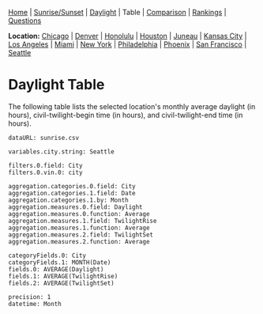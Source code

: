 [Home](#url=README.md) |
[Sunrise/Sunset](#url=sunrise.md) |
[Daylight](#url=daylight.md) |
Table |
[Comparison](#url=compare.md) |
[Rankings](#url=daylight-rank.md) |
[Questions](#url=questions.md)

**Location:**
[Chicago](#variables.city.string=Chicago) |
[Denver](#variables.city.string=Denver) |
[Honolulu](#variables.city.string=Honolulu) |
[Houston](#variables.city.string=Houston) |
[Juneau](#variables.city.string=Juneau) |
[Kansas City](#variables.city.string=Kansas%20City) |
[Los Angeles](#variables.city.string=Los%20Angeles) |
[Miami](#variables.city.string=Miami) |
[New York](#variables.city.string=New%20York) |
[Philadelphia](#variables.city.string=Philadelphia) |
[Phoenix](#variables.city.string=Phoenix) |
[San Francisco](#variables.city.string=San%20Francisco) |
[Seattle](#variables.city.string=Seattle)


# Daylight Table

The following table lists the selected location's monthly average daylight (in hours),
civil-twilight-begin time (in hours), and civil-twilight-end time (in hours).

~~~ data-table
dataURL: sunrise.csv

variables.city.string: Seattle

filters.0.field: City
filters.0.vin.0: city

aggregation.categories.0.field: City
aggregation.categories.1.field: Date
aggregation.categories.1.by: Month
aggregation.measures.0.field: Daylight
aggregation.measures.0.function: Average
aggregation.measures.1.field: TwilightRise
aggregation.measures.1.function: Average
aggregation.measures.2.field: TwilightSet
aggregation.measures.2.function: Average

categoryFields.0: City
categoryFields.1: MONTH(Date)
fields.0: AVERAGE(Daylight)
fields.1: AVERAGE(TwilightRise)
fields.2: AVERAGE(TwilightSet)

precision: 1
datetime: Month
~~~
